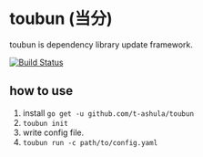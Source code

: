 # toubun (当分)

toubun is dependency library update framework.

[![Build Status](https://travis-ci.org/t-ashula/toubun.svg?branch=master)](https://travis-ci.org/t-ashula/toubun)

## how to use

1. install `go get -u github.com/t-ashula/toubun`
2. `toubun init`
3. write config file.
4. `toubun run -c path/to/config.yaml`
